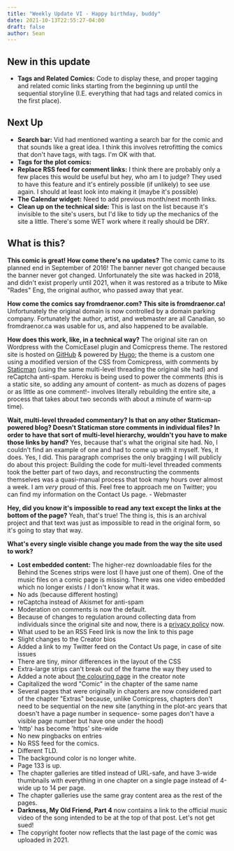 ```yaml
---
title: "Weekly Update VI - Happy birthday, buddy"
date: 2021-10-13T22:55:27-04:00
draft: false
author: Sean
---
```


## New in this update 
- **Tags and Related Comics:** Code to display these, and proper tagging and related comic links starting from the beginning up until the sequential storyline (I.E. everything that had tags and related comics in the first place). 

## Next Up
- **Search bar:** Vid had mentioned wanting a search bar for the comic and that sounds like a great idea. I think this involves retrofitting the comics that don't have tags, with tags. I'm OK with that.
- **Tags for the plot comics:**
- **Replace RSS feed for comment links:** I think there are probably only a few places this would be useful but hey, who am I to judge? They used to have this feature and it's entirely possible (if unlikely) to see use again. I should at least look into making it (maybe it's possible)
- **The Calendar widget:** Need to add previous month/next month links. 
- **Clean up on the technical side:** This is last on the list because it's invisible to the site's users, but I'd like to tidy up the mechanics of the site a little. There's some WET work where it really should be DRY.

## What is this?

**This comic is great! How come there's no updates?**
The comic came to its planned end in September of 2016! The banner never got changed because the banner never got changed. Unfortunately the site was hacked in 2018, and didn't exist properly until 2021, when it was restored as a tribute to Mike "Rades" Eng, the original author, who passed away that year. 

**How come the comics say fromdraenor.com? This site is fromdraenor.ca!**
Unfortunately the original domain is now controlled by a domain parking company. Fortunately the author, artist, and webmaster are all Canadian, so fromdraenor.ca was usable for us, and also happened to be available.

**How does this work, like, in a technical way?**
The original site ran on Wordpress with the ComicEasel plugin and Comicpress theme. The restored site is hosted on [GitHub](https://github.com) & powered by [Hugo](https://gohugo.io); the theme is a custom one using a modified version of the CSS from Comicpress, with comments by [Staticman](https://staticman.net) (using the same multi-level threading the original site had) and reCaptcha anti-spam. Heroku is being used to power the comments (this is a static site, so adding any amount of content- as much as dozens of pages or as little as one comment!- involves literally rebuilding the entire site, a process that takes about two seconds with about a minute of warm-up time).

**Wait, multi-level threaded commentary? Is that on any other Staticman-powered blog? Doesn't Staticman store comments in individual files? In order to have that sort of multi-level hierarchy, wouldn't you have to make those links by hand?**
Yes, because that's what the original site had. No, I couldn't find an example of one and had to come up with it myself. Yes, it does. Yes, I did. This paragraph comprises the only bragging I will publicly do about this project: Building the code for multi-level threaded comments took the better part of two days, and reconstructing the comments themselves was a quasi-manual process that took many hours over almost a week. I am *very* proud of this. Feel free to approach me on Twitter; you can find my information on the Contact Us page. - Webmaster

**Hey, did you know it's impossible to read any text except the links at the bottom of the page?**
Yeah, that's true! The thing is, this is an archival project and that text was just as impossible to read in the original form, so it's going to stay that way.

**What's every single visible change you made from the way the site used to work?** 
- **Lost embedded content:** The higher-rez downloadable files for the Behind the Scenes strips were lost (I have just one of them). One of the music files on a comic page is missing. There was one video embedded which no longer exists / I don't know what it was.
- No ads (because different hosting)
- reCaptcha instead of Akismet for anti-spam
- Moderation on comments is now the default.
- Because of changes to regulation around collecting data from individuals since the original site and now, there is a [privacy policy](/privacy) now.
- What used to be an RSS Feed link is now the link to this page
- Slight changes to the Creator bios
- Added a link to my Twitter feed on the Contact Us page, in case of site issues
- There are tiny, minor differences in the layout of the CSS
- Extra-large strips can't break out of the frame the way they used to
- Added a note about [the colouring page](/comic/colouring-page) in the creator note
- Capitalized the word "Comic" in the chapter of the same name
- Several pages that were originally in chapters are now considered part of the chapter "Extras" because, unlike Comicpress, chapters don't need to be sequential on the new site (anything in the plot-arc years that doesn't have a page number in sequence- some pages don't have a visible page number but have one under the hood)
- 'http' has become 'https' site-wide
- No new pingbacks on entries
- No RSS feed for the comics.
- Different TLD.
- The background color is no longer white.
- Page 133 is up.
- The chapter galleries are titled instead of URL-safe, and have 3-wide thumbnails with everything in one chapter on a single page instead of 4-wide up to 14 per page.
- The chapter galleries use the same gray content area as the rest of the pages.
- **Darkness, My Old Friend, Part 4** now contains a link to the official music video of the song intended to be at the top of that post. Let's not get sued!
- The copyright footer now reflects that the last page of the comic was uploaded in 2021.

